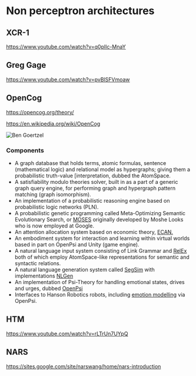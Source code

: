 # Non perceptron architectures

## XCR-1

https://www.youtube.com/watch?v=q0pIlc-MnaY

## Greg Gage

https://www.youtube.com/watch?v=pvBlSFVmoaw

## OpenCog
https://opencog.org/theory/

https://en.wikipedia.org/wiki/OpenCog

![Ben Goertzel](https://opencog.org/wp-content/uploads/2017/10/northlandrobot_cut.jpg)


### Components

* A graph database that holds terms, atomic formulas, sentence (mathematical logic) and relational model as hypergraphs; giving them a probabilistic truth-value [interpretation, dubbed the AtomSpace.
* A satisfiability modulo theories solver, built in as a part of a generic graph query engine, for performing graph and hypergraph pattern matching (graph isomorphism).
* An implementation of a probabilistic reasoning engine based on probabilistic logic networks (PLN).
* A probabilistic genetic programming called Meta-Optimizing Semantic Evolutionary Search, or [MOSES](http://wiki.opencog.org/w/MOSES) originally developed by Moshe Looks who is now employed at Google.
* An attention allocation system based on economic theory, [ECAN.](http://wiki.opencog.org/w/ECAN)
* An embodiment system for interaction and learning within virtual worlds based in part on OpenPsi and Unity (game engine).
* A natural language input system consisting of Link Grammar and [RelEx](http://opencog.org/wiki/RelEx) both of which employ AtomSpace-like representations for semantic and syntactic relations.
* A natural language generation system called [SegSim](http://opencog.org/wiki/SegSim) with implementations [NLGen](https://launchpad.net/nlgen)
* An implementation of Psi-Theory for handling emotional states, drives and urges, dubbed [OpenPsi](http://opencog.org/wiki/OpenPsi)
* Interfaces to Hanson Robotics robots, including [emotion modelling](http://wiki.hansonrobotics.com/w/Emotion_modeling) via OpenPsi.

## HTM

https://www.youtube.com/watch?v=rLTrUn7UYpQ

## NARS

https://sites.google.com/site/narswang/home/nars-introduction


